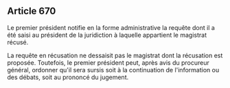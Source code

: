 Article 670
----
Le premier président notifie en la forme administrative la requête dont il a été
saisi au président de la juridiction à laquelle appartient le magistrat récusé.

La requête en récusation ne dessaisit pas le magistrat dont la récusation est
proposée. Toutefois, le premier président peut, après avis du procureur général,
ordonner qu'il sera sursis soit à la continuation de l'information ou des
débats, soit au prononcé du jugement.
